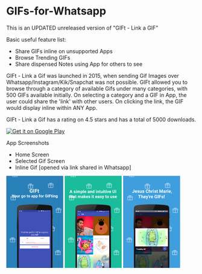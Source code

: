 # GIFs-for-Whatsapp

This is an UPDATED unreleased version of "GIFt - Link a GIF"

Basic useful feature list:

 * Share GIFs inline on unsupported Apps
 * Browse Trending GIFs
 * Share dispensed Notes using App for others to see

GIFt - Link a Gif was launched in 2015, when sending Gif Images over Whatsapp/Instagram/Kik/Snapchat was not possible. 
GIFt allowed you to browse through a category of available Gifs under many categories, with 500 GIFs available initially. 
On selecting a category and a GIF in App, the user could share the 'link' with other users. 
On clicking the link, the GIF would display inline within ANY App. 

GIFt - Link a Gif has a rating on 4.5 stars and has a total of 5000 downloads.					

[![Get it on Google Play](https://play.google.com/intl/en_us/badges/images/generic/en_badge_web_generic.png)](https://play.google.com/store/apps/details?id=com.nerdcutlet.gift&hl=en)


App Screenshots 

* Home Screen
* Selected Gif Screen
* Inline Gif [opened via link shared in Whatsapp]


<img src="https://github.com/AldrichMascarenhas/GIFs-for-Whatsapp/blob/master/images/gift1.png?raw=true" width="30%"></img> 
<img src="https://github.com/AldrichMascarenhas/GIFs-for-Whatsapp/blob/master/images/gift2.png?raw=true" width="30%"></img>
<img src="https://github.com/AldrichMascarenhas/GIFs-for-Whatsapp/blob/master/images/gift3.png?raw=true" width="30%"></img>
